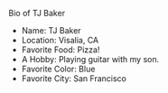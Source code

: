 Bio of TJ Baker
* Name:  TJ Baker
* Location:  Visalia, CA
* Favorite Food: Pizza!
* A Hobby: Playing guitar with my son.
* Favorite Color: Blue
* Favorite City: San Francisco
